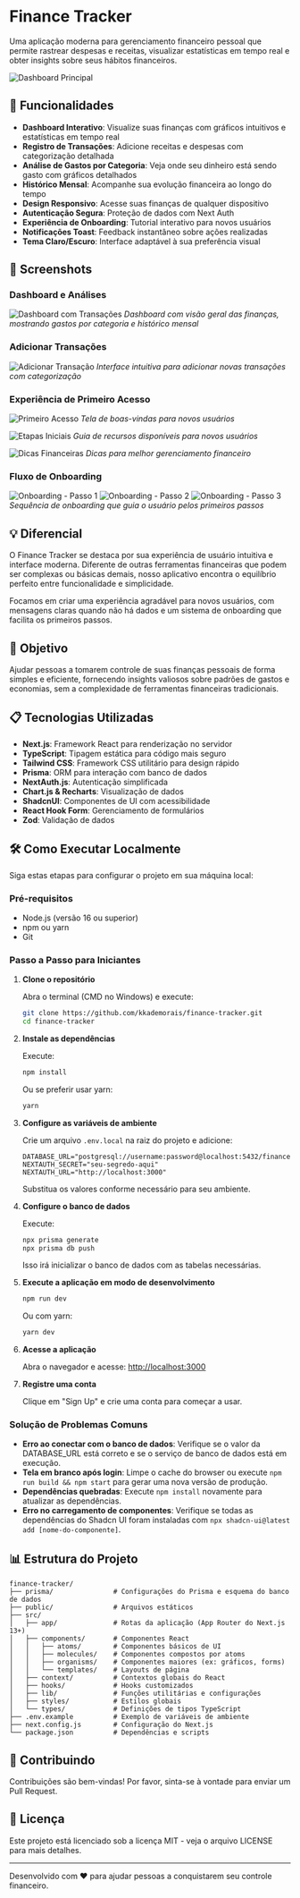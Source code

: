 # Finance Tracker

Uma aplicação moderna para gerenciamento financeiro pessoal que permite rastrear despesas e receitas, visualizar estatísticas em tempo real e obter insights sobre seus hábitos financeiros.

![Dashboard Principal](prints/dashboard5.png)

## 🌟 Funcionalidades

- **Dashboard Interativo**: Visualize suas finanças com gráficos intuitivos e estatísticas em tempo real
- **Registro de Transações**: Adicione receitas e despesas com categorização detalhada
- **Análise de Gastos por Categoria**: Veja onde seu dinheiro está sendo gasto com gráficos detalhados
- **Histórico Mensal**: Acompanhe sua evolução financeira ao longo do tempo
- **Design Responsivo**: Acesse suas finanças de qualquer dispositivo
- **Autenticação Segura**: Proteção de dados com Next Auth
- **Experiência de Onboarding**: Tutorial interativo para novos usuários
- **Notificações Toast**: Feedback instantâneo sobre ações realizadas
- **Tema Claro/Escuro**: Interface adaptável à sua preferência visual

## 📸 Screenshots

### Dashboard e Análises

![Dashboard com Transações](prints/dashboard4.png)
*Dashboard com visão geral das finanças, mostrando gastos por categoria e histórico mensal*

### Adicionar Transações

![Adicionar Transação](prints/addTransaction.png)
*Interface intuitiva para adicionar novas transações com categorização*

### Experiência de Primeiro Acesso

![Primeiro Acesso](prints/primeiroAcesso.png)
*Tela de boas-vindas para novos usuários*

![Etapas Iniciais](prints/primeiroAcesso2.png)
*Guia de recursos disponíveis para novos usuários*

![Dicas Financeiras](prints/primeiroAcesso3.png)
*Dicas para melhor gerenciamento financeiro*

### Fluxo de Onboarding

![Onboarding - Passo 1](prints/onboarding.png)
![Onboarding - Passo 2](prints/onboarding2.png)
![Onboarding - Passo 3](prints/onboarding3.png)
*Sequência de onboarding que guia o usuário pelos primeiros passos*

## 💡 Diferencial

O Finance Tracker se destaca por sua experiência de usuário intuitiva e interface moderna. Diferente de outras ferramentas financeiras que podem ser complexas ou básicas demais, nosso aplicativo encontra o equilíbrio perfeito entre funcionalidade e simplicidade.

Focamos em criar uma experiência agradável para novos usuários, com mensagens claras quando não há dados e um sistema de onboarding que facilita os primeiros passos.

## 🚀 Objetivo

Ajudar pessoas a tomarem controle de suas finanças pessoais de forma simples e eficiente, fornecendo insights valiosos sobre padrões de gastos e economias, sem a complexidade de ferramentas financeiras tradicionais.

## 📋 Tecnologias Utilizadas

- **Next.js**: Framework React para renderização no servidor
- **TypeScript**: Tipagem estática para código mais seguro
- **Tailwind CSS**: Framework CSS utilitário para design rápido
- **Prisma**: ORM para interação com banco de dados
- **NextAuth.js**: Autenticação simplificada
- **Chart.js & Recharts**: Visualização de dados
- **ShadcnUI**: Componentes de UI com acessibilidade
- **React Hook Form**: Gerenciamento de formulários
- **Zod**: Validação de dados

## 🛠️ Como Executar Localmente

Siga estas etapas para configurar o projeto em sua máquina local:

### Pré-requisitos

- Node.js (versão 16 ou superior)
- npm ou yarn
- Git

### Passo a Passo para Iniciantes

1. **Clone o repositório**

   Abra o terminal (CMD no Windows) e execute:

   ```bash
   git clone https://github.com/kkademorais/finance-tracker.git
   cd finance-tracker
   ```

2. **Instale as dependências**

   Execute:

   ```bash
   npm install
   ```

   Ou se preferir usar yarn:

   ```bash
   yarn
   ```

3. **Configure as variáveis de ambiente**

   Crie um arquivo `.env.local` na raiz do projeto e adicione:

   ```
   DATABASE_URL="postgresql://username:password@localhost:5432/financetracker"
   NEXTAUTH_SECRET="seu-segredo-aqui"
   NEXTAUTH_URL="http://localhost:3000"
   ```

   Substitua os valores conforme necessário para seu ambiente.

4. **Configure o banco de dados**

   Execute:

   ```bash
   npx prisma generate
   npx prisma db push
   ```

   Isso irá inicializar o banco de dados com as tabelas necessárias.

5. **Execute a aplicação em modo de desenvolvimento**

   ```bash
   npm run dev
   ```

   Ou com yarn:

   ```bash
   yarn dev
   ```

6. **Acesse a aplicação**

   Abra o navegador e acesse: [http://localhost:3000](http://localhost:3000)

7. **Registre uma conta**

   Clique em "Sign Up" e crie uma conta para começar a usar.

### Solução de Problemas Comuns

- **Erro ao conectar com o banco de dados**: Verifique se o valor da DATABASE_URL está correto e se o serviço de banco de dados está em execução.
- **Tela em branco após login**: Limpe o cache do browser ou execute `npm run build && npm start` para gerar uma nova versão de produção.
- **Dependências quebradas**: Execute `npm install` novamente para atualizar as dependências.
- **Erro no carregamento de componentes**: Verifique se todas as dependências do Shadcn UI foram instaladas com `npx shadcn-ui@latest add [nome-do-componente]`.

## 📊 Estrutura do Projeto

```
finance-tracker/
├── prisma/               # Configurações do Prisma e esquema do banco de dados
├── public/               # Arquivos estáticos
├── src/
│   ├── app/              # Rotas da aplicação (App Router do Next.js 13+)
│   ├── components/       # Componentes React
│   │   ├── atoms/        # Componentes básicos de UI
│   │   ├── molecules/    # Componentes compostos por atoms
│   │   ├── organisms/    # Componentes maiores (ex: gráficos, forms)
│   │   └── templates/    # Layouts de página
│   ├── context/          # Contextos globais do React
│   ├── hooks/            # Hooks customizados
│   ├── lib/              # Funções utilitárias e configurações
│   ├── styles/           # Estilos globais
│   └── types/            # Definições de tipos TypeScript
├── .env.example          # Exemplo de variáveis de ambiente
├── next.config.js        # Configuração do Next.js
└── package.json          # Dependências e scripts
```

## 🤝 Contribuindo

Contribuições são bem-vindas! Por favor, sinta-se à vontade para enviar um Pull Request.

## 📜 Licença

Este projeto está licenciado sob a licença MIT - veja o arquivo LICENSE para mais detalhes.

---

Desenvolvido com ❤️ para ajudar pessoas a conquistarem seu controle financeiro.
